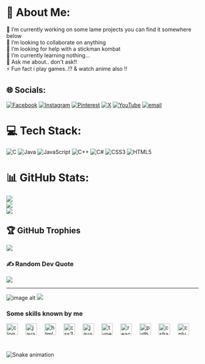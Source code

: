 # 💫 About Me:
🔭 I’m currently working on some lame projects you can find it somewhere below<br>👯 I’m looking to collaborate on anything<br>🤝 I’m looking for help with a stickman kombat<br>🌱 I’m currently learning nothing...<br>💬 Ask me about.. don't ask!!<br>⚡ Fun fact i play games..!? & watch anime also !!


## 🌐 Socials:
[![Facebook](https://img.shields.io/badge/Facebook-%231877F2.svg?logo=Facebook&logoColor=white)](https://facebook.com/https://www.facebook.com/solofardeen) [![Instagram](https://img.shields.io/badge/Instagram-%23E4405F.svg?logo=Instagram&logoColor=white)](https://instagram.com/https://www.instagram.com/solofardeen) [![Pinterest](https://img.shields.io/badge/Pinterest-%23E60023.svg?logo=Pinterest&logoColor=white)](https://pinterest.com/https://www.pinterest.com/solofardeen) [![X](https://img.shields.io/badge/X-black.svg?logo=X&logoColor=white)](https://x.com/https://x.com/solofardeen) [![YouTube](https://img.shields.io/badge/YouTube-%23FF0000.svg?logo=YouTube&logoColor=white)](https://youtube.com/@https://x.com/solofardeen) [![email](https://img.shields.io/badge/Email-D14836?logo=gmail&logoColor=white)](mailto:fardeen070205@gmail.com) 

# 💻 Tech Stack:
![C](https://img.shields.io/badge/c-%2300599C.svg?style=for-the-badge&logo=c&logoColor=white) ![Java](https://img.shields.io/badge/java-%23ED8B00.svg?style=for-the-badge&logo=openjdk&logoColor=white) ![JavaScript](https://img.shields.io/badge/javascript-%23323330.svg?style=for-the-badge&logo=javascript&logoColor=%23F7DF1E) ![C++](https://img.shields.io/badge/c++-%2300599C.svg?style=for-the-badge&logo=c%2B%2B&logoColor=white) ![C#](https://img.shields.io/badge/c%23-%23239120.svg?style=for-the-badge&logo=csharp&logoColor=white) ![CSS3](https://img.shields.io/badge/css3-%231572B6.svg?style=for-the-badge&logo=css3&logoColor=white) ![HTML5](https://img.shields.io/badge/html5-%23E34F26.svg?style=for-the-badge&logo=html5&logoColor=white)
# 📊 GitHub Stats:
![](https://github-readme-stats.vercel.app/api?username=solofardeen&theme=highcontrast&hide_border=true&include_all_commits=false&count_private=false)<br/>
![](https://nirzak-streak-stats.vercel.app/?user=solofardeen&theme=highcontrast&hide_border=true)<br/>
![](https://github-readme-stats.vercel.app/api/top-langs/?username=solofardeen&theme=highcontrast&hide_border=true&include_all_commits=false&count_private=false&layout=compact)

## 🏆 GitHub Trophies
![](https://github-profile-trophy.vercel.app/?username=solofardeen&theme=radical&no-frame=true&no-bg=false&margin-w=4)

### ✍️ Random Dev Quote
![](https://quotes-github-readme.vercel.app/api?type=vetical&theme=radical)

---
![image alt](https://i.pinimg.com/originals/5e/a1/bf/5ea1bf8c3f2072888c985e8dc03dd768.gif)
[![](https://visitcount.itsvg.in/api?id=solofardeen&icon=0&color=0)](https://visitcount.itsvg.in)

### Some skills known by me

<div align="left">
  <img src="https://cdn.jsdelivr.net/gh/devicons/devicon/icons/c/c-original.svg" height="30" alt="c logo"  />
  <img width="12" />
  <img src="https://cdn.jsdelivr.net/gh/devicons/devicon/icons/java/java-original.svg" height="30" alt="java logo"  />
  <img width="12" />
  <img src="https://cdn.jsdelivr.net/gh/devicons/devicon/icons/html5/html5-original.svg" height="30" alt="html5 logo"  />
  <img width="12" />
  <img src="https://cdn.jsdelivr.net/gh/devicons/devicon/icons/css3/css3-original.svg" height="30" alt="css3 logo"  />
  <img width="12" />
  <img src="https://cdn.jsdelivr.net/gh/devicons/devicon/icons/javascript/javascript-original.svg" height="30" alt="javascript logo"  />
  <img width="12" />
  <img src="https://cdn.jsdelivr.net/gh/devicons/devicon/icons/typescript/typescript-original.svg" height="30" alt="typescript logo"  />
  <img width="12" />
  <img src="https://cdn.jsdelivr.net/gh/devicons/devicon/icons/react/react-original.svg" height="30" alt="react logo"  />
  <img width="12" />
  <img src="https://cdn.jsdelivr.net/gh/devicons/devicon/icons/python/python-original.svg" height="30" alt="python logo"  />
  <img width="12" />
  <img src="https://cdn.jsdelivr.net/gh/devicons/devicon/icons/csharp/csharp-original.svg" height="30" alt="csharp logo"  />
  <img width="12" />
  <img src="https://cdn.jsdelivr.net/gh/devicons/devicon/icons/cplusplus/cplusplus-original.svg" height="30" alt="cplusplus logo"  />
</div>


###

<br clear="both">

<img src="https://raw.githubusercontent.com/solofardeen/solofardeen/output/snake.svg" alt="Snake animation" />

###

  
